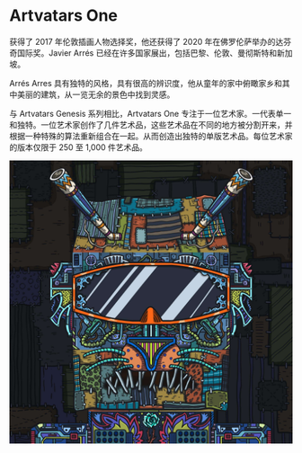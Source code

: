 # Artvatars One

获得了 2017 年伦敦插画人物选择奖，他还获得了 2020 年在佛罗伦萨举办的达芬奇国际奖。Javier Arrés 已经在许多国家展出，包括巴黎、伦敦、曼彻斯特和新加坡。

Arrés Arres 具有独特的风格，具有很高的辨识度，他从童年的家中俯瞰家乡和其中美丽的建筑，从一览无余的景色中找到灵感。

与 Artvatars Genesis 系列相比，Artvatars One 专注于一位艺术家。一代表单一和独特。一位艺术家创作了几件艺术品，这些艺术品在不同的地方被分割开来，并根据一种特殊的算法重新组合在一起。从而创造出独特的单版艺术品。每位艺术家的版本仅限于 250 至 1,000 件艺术品。

![nft](unnamed.jpg)
